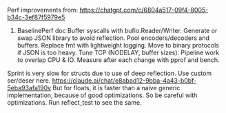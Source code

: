 Perf improvements from: https://chatgpt.com/c/6804a517-09f4-8005-b34c-3ef87f5979e5

1. BaselinePerf doc
Buffer syscalls with bufio.Reader/Writer.
Generate or swap JSON library to avoid reflection.
Pool encoders/decoders and buffers.
Replace fmt with lightweight logging.
Move to binary protocols if JSON is too heavy.
Tune TCP (NODELAY, buffer sizes).
Pipeline work to overlap CPU & IO.
Measure after each change with pprof and bench.

Sprint is very slow for structs due to use of deep reflection. Use custom ser/deser here.
https://claude.ai/chat/e8abad12-9bba-4a43-b0bf-5eba93afa190v
But for floats, it is faster than a naive generic implementation, because of good optimizations. So be careful with optimizations. Run reflect_test to see the same.